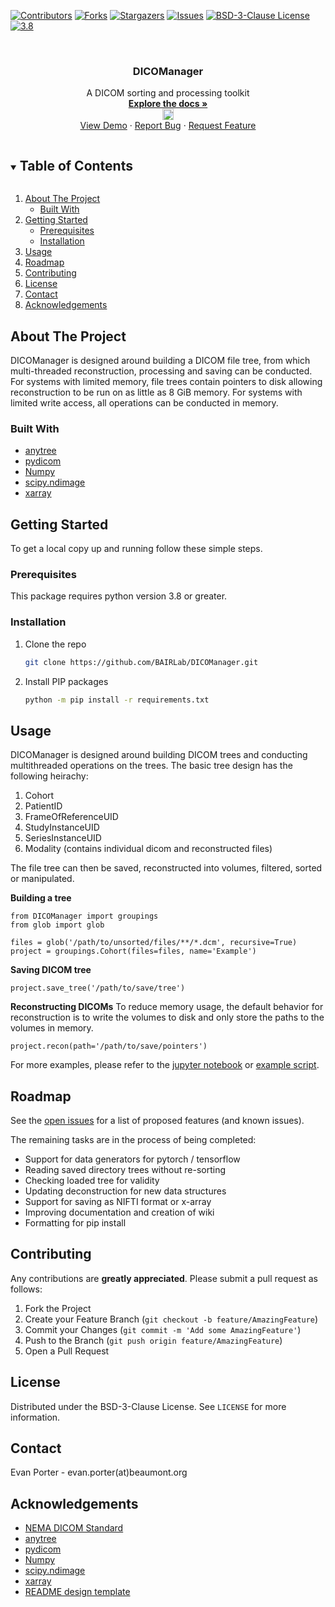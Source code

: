 <!--
*** Thanks for checking out the Best-README-Template. If you have a suggestion
*** that would make this better, please fork the repo and create a pull request
*** or simply open an issue with the tag "enhancement".
*** Thanks again! Now go create something AMAZING! :D
***
***
***
*** To avoid retyping too much info. Do a search and replace for the following:
*** github_username, repo_name, twitter_handle, email, project_title, project_description
-->



<!-- PROJECT SHIELDS -->
<!--
*** I'm using markdown "reference style" links for readability.
*** Reference links are enclosed in brackets [ ] instead of parentheses ( ).
*** See the bottom of this document for the declaration of the reference variables
*** for contributors-url, forks-url, etc. This is an optional, concise syntax you may use.
*** https://www.markdownguide.org/basic-syntax/#reference-style-links
-->
[![Contributors][contributors-shield]][contributors-url]
[![Forks][forks-shield]][forks-url]
[![Stargazers][stars-shield]][stars-url]
[![Issues][issues-shield]][issues-url]
[![BSD-3-Clause License][license-shield]][license-url]
[![3.8][python-shield]][python-url]



<!-- PROJECT LOGO -->
<br />
<p align="center">
  <h3 align="center">DICOManager</h3>

  <p align="center">
    A DICOM sorting and processing toolkit
    <br />
    <a href="https://github.com/BAIRLab/DICOManager/"><strong>Explore the docs »</strong></a>
    <br />
    <img src="https://img.shields.io/pypi/pyversions/rt-utils" alt="Python version" height="18">
    <br />
    <a href="https://github.com/BAIRLab/DICOManager/blob/dev/example.py">View Demo</a>
    ·
    <a href="https://github.com/BAIRLab/DICOManager/issues">Report Bug</a>
    ·
    <a href="https://github.com/BAIRLab/DICOManager/issues">Request Feature</a>
  </p>
</p>



<!-- TABLE OF CONTENTS -->
<details open="open">
  <summary><h2 style="display: inline-block">Table of Contents</h2></summary>
  <ol>
    <li>
      <a href="#about-the-project">About The Project</a>
      <ul>
        <li><a href="#built-with">Built With</a></li>
      </ul>
    </li>
    <li>
      <a href="#getting-started">Getting Started</a>
      <ul>
        <li><a href="#prerequisites">Prerequisites</a></li>
        <li><a href="#installation">Installation</a></li>
      </ul>
    </li>
    <li><a href="#usage">Usage</a></li>
    <li><a href="#roadmap">Roadmap</a></li>
    <li><a href="#contributing">Contributing</a></li>
    <li><a href="#license">License</a></li>
    <li><a href="#contact">Contact</a></li>
    <li><a href="#acknowledgements">Acknowledgements</a></li>
  </ol>
</details>



<!-- ABOUT THE PROJECT -->
## About The Project
DICOManager is designed around building a DICOM file tree, from which multi-threaded reconstruction, processing and saving can be conducted. For systems with limited memory, file trees contain pointers to disk allowing reconstruction to be run on as little as 8 GiB memory. For systems with limited write access, all operations can be conducted in memory.

### Built With

* [anytree](https://anytree.readthedocs.io/en/latest/)
* [pydicom](https://pydicom.github.io)
* [Numpy](https://numpy.org)
* [scipy.ndimage](https://docs.scipy.org/doc/scipy/reference/ndimage.html)
* [xarray](http://xarray.pydata.org/en/stable/)


<!-- GETTING STARTED -->
## Getting Started

To get a local copy up and running follow these simple steps.

### Prerequisites

This package requires python version 3.8 or greater.
### Installation

1. Clone the repo
   ```sh
   git clone https://github.com/BAIRLab/DICOManager.git
   ```
2. Install PIP packages
   ```sh
   python -m pip install -r requirements.txt
   ```

<!-- USAGE EXAMPLES -->
## Usage

DICOManager is designed around building DICOM trees and conducting multithreaded operations on the trees. The basic tree design has the following heirachy:
1. Cohort
2. PatientID
3. FrameOfReferenceUID
4. StudyInstanceUID
5. SeriesInstanceUID
6. Modality (contains individual dicom and reconstructed files)

The file tree can then be saved, reconstructed into volumes, filtered, sorted or manipulated.

**Building a tree**
```
from DICOManager import groupings
from glob import glob

files = glob('/path/to/unsorted/files/**/*.dcm', recursive=True)
project = groupings.Cohort(files=files, name='Example')
```

**Saving DICOM tree**
```
project.save_tree('/path/to/save/tree')
```

**Reconstructing DICOMs**
To reduce memory usage, the default behavior for reconstruction is to write the volumes to disk and only store the paths to the volumes in memory.
```
project.recon(path='/path/to/save/pointers')
```

For more examples, please refer to the [jupyter notebook](https://github.com/BAIRLab/DICOManager/blob/dev/tutorial.ipynb) or [example script](https://github.com/BAIRLab/DICOManager/blob/dev/example.py).

<!-- ROADMAP -->
## Roadmap

See the [open issues](https://github.com/BAIRLab/DICOManager/issues) for a list of proposed features (and known issues).

The remaining tasks are in the process of being completed:
* Support for data generators for pytorch / tensorflow
* Reading saved directory trees without re-sorting
* Checking loaded tree for validity
* Updating deconstruction for new data structures
* Support for saving as NIFTI format or x-array
* Improving documentation and creation of wiki
* Formatting for pip install

<!-- CONTRIBUTING -->
## Contributing

Any contributions are **greatly appreciated**. Please submit a pull request as follows:

1. Fork the Project
2. Create your Feature Branch (`git checkout -b feature/AmazingFeature`)
3. Commit your Changes (`git commit -m 'Add some AmazingFeature'`)
4. Push to the Branch (`git push origin feature/AmazingFeature`)
5. Open a Pull Request


<!-- LICENSE -->
## License

Distributed under the BSD-3-Clause License. See `LICENSE` for more information.


<!-- CONTACT -->
## Contact

Evan Porter - evan.porter(at)beaumont.org

<!-- ACKNOWLEDGEMENTS -->
## Acknowledgements

* [NEMA DICOM Standard](http://dicom.nema.org/medical/dicom/current/output/html/part01.html)
* [anytree](https://anytree.readthedocs.io/en/latest/)
* [pydicom](https://pydicom.github.io)
* [Numpy](https://numpy.org)
* [scipy.ndimage](https://docs.scipy.org/doc/scipy/reference/ndimage.html)
* [xarray](http://xarray.pydata.org/en/stable/)
* [README design template](https://github.com/othneildrew/Best-README-Template)


<!-- MARKDOWN LINKS & IMAGES -->
<!-- https://www.markdownguide.org/basic-syntax/#reference-style-links -->
[contributors-shield]: https://img.shields.io/github/contributors/BAIRLab/DICOManager.svg?style=for-the-badge
[contributors-url]: https://github.com/BAIRLab/DICOManager/graphs/contributors
[forks-shield]: https://img.shields.io/github/forks/BAIRLab/DICOManager.svg?style=for-the-badge
[forks-url]: https://github.com/BAIRLab/DICOManager/network/members
[stars-shield]: https://img.shields.io/github/stars/BAIRLab/DICOManager.svg?style=for-the-badge
[stars-url]: https://github.com/BAIRLab/DICOManager/stargazers
[issues-shield]: https://img.shields.io/github/issues/BAIRLab/DICOManager.svg?style=for-the-badge
[issues-url]: https://github.com/BAIRLab/DICOManager/issues
[license-shield]: https://img.shields.io/github/license/BAIRLab/DICOManager.svg?style=for-the-badge
[license-url]: https://github.com/BAIRLab/DICOManager/blob/dev/LICENSE.txt
[python-shield]: https://img.shields.io/badge/python-3.8-blue.svg
[python-url]: https://www.python.org/downloads/release/python-360/